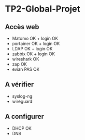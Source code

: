 # TP2-Global-Projet

## Accès web ##
- Matomo    OK + login OK
- portainer OK + login OK
- LDAP      OK + login OK
- zabbix    OK + login OK
- wireshark OK 
- zap       OK
- evian     PAS OK

## A vérifier ##
- syslog-ng
- wireguard

## A configurer ##
- DHCP OK
- DNS
